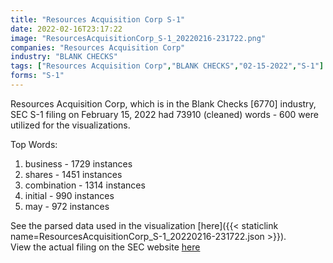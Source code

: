 ```yaml
---
title: "Resources Acquisition Corp S-1"
date: 2022-02-16T23:17:22
image: "ResourcesAcquisitionCorp_S-1_20220216-231722.png"
companies: "Resources Acquisition Corp"
industry: "BLANK CHECKS"
tags: ["Resources Acquisition Corp","BLANK CHECKS","02-15-2022","S-1"]
forms: "S-1"
---
```

Resources Acquisition Corp, which is in the Blank Checks [6770] industry, SEC S-1 filing on February 15, 2022 had 73910 (cleaned) words - 600 were utilized for the visualizations.

Top Words:
1. business - 1729 instances
2. shares - 1451 instances
3. combination - 1314 instances
4. initial - 990 instances
5. may - 972 instances


See the parsed data used in the visualization [here]({{< staticlink name=ResourcesAcquisitionCorp_S-1_20220216-231722.json >}}).  
View the actual filing on the SEC website [here](https://www.sec.gov/Archives/edgar/data/1859800/0001104659-22-023855.txt)